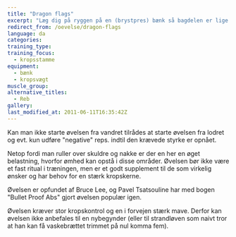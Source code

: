 ```yaml
---
title: "Dragon flags"
excerpt: "Læg dig på ryggen på en (brystpres) bænk så bagdelen er lige ved kanten og så ryg, skuldre og hoved ligger fladt på polstringen. Grib fat i under bænken på hver side lige omkring dit hoved. Stræk dine ben så din krop er lige eller svagt nedadgående (bagdelen må ikke røre bænken). Hold kroppen stiv og hæv din stive krop gennem 90 grader fra vandret til lodret (ruller over skuldre og nakke). Udfør øvelsen langsomt da man ellers kan have problemer med at holde kroppen stiv når man når bunden (vandret). "
redirect_from: /oevelse/dragon-flags
language: da
categories:
training_type: 
training_focus: 
  - kropsstamme
equipment:
  - bænk
  - kropsvægt
muscle_group:
alternative_titles:
  - Reb
gallery:
last_modified_at: 2011-06-11T16:35:42Z
---
```


Kan man ikke starte øvelsen fra vandret tilrådes at starte øvelsen fra lodret og evt. kun udføre "negative" reps. indtil den krævede styrke er opnået.

Netop fordi man ruller over skuldre og nakke er der en her en øget belastning, hvorfor ømhed kan opstå i disse områder. Øvelsen bør ikke være et fast ritual i træningen, men er et godt supplement til de som virkelig ønsker og har behov for en stærk kropskerne.

Øvelsen er opfundet af Bruce Lee, og Pavel Tsatsouline har med bogen "Bullet Proof Abs" gjort øvelsen populær igen.  
   
Øvelsen kræver stor kropskontrol og en i forvejen stærk mave. Derfor kan øvelsen ikke anbefales til en nybegynder (eller til strandløven som naivt tror at han kan få vaskebrættet trimmet på nul komma fem).
